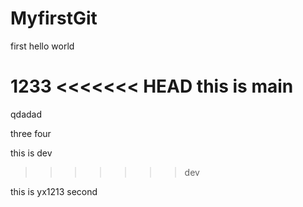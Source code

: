 # MyfirstGit
first 
hello world

1233
<<<<<<< HEAD
this is main 
=======
qdadad

three
four

this is dev
>>>>>>> dev


this is yx1213
second
